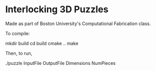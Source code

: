 # Interlocking 3D Puzzles

Made as part of Boston University's Computational Fabrication class.

To compile:

mkdir build
cd build
cmake ..
make

Then, to run,

./puzzle InputFile OutputFile Dimensions NumPieces
